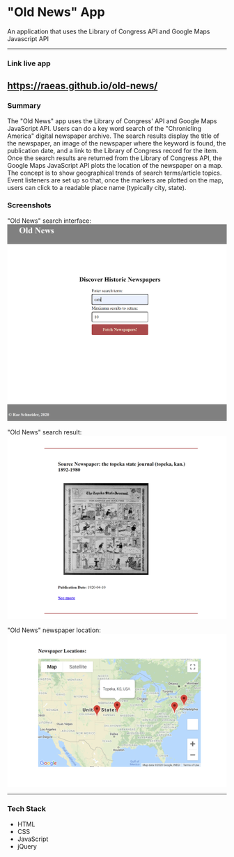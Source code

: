 # "Old News" App
An application that uses the Library of Congress API and Google Maps Javascript API

-----
### Link live app

<a href= "https://raeas.github.io/old-news/" >https://raeas.github.io/old-news/</a>
-----

### Summary
The "Old News" app uses the Library of Congress' API and Google Maps JavaScript API. Users can do a key word search of the "Chronicling America" digital newspaper archive. The search results display the title of the newspaper, an image of the newspaper where the keyword is found, the publication date, and a link to the Library of Congress record for the item. Once the search results are returned from the Library of Congress API, the Google Maps JavaScript API plots the location of the newspaper on a map. The concept is to show geographical trends of search terms/article topics. Event listeners are set up so that, once the markers are plotted on the map, users can click to a readable place name (typically city, state).


### Screenshots

"Old News" search interface:
!["Old News" search interface](/screenshots/image-1.PNG "'Old News' search interface")

"Old News" search result:
!["Old News" search result](/screenshots/image-2.PNG "'Old News' search result")

"Old News" newspaper location:
!["Old News" newspaper location](/screenshots/image-3.PNG "'Old News' newspaper location")

-----
### Tech Stack
- HTML
- CSS
- JavaScript
- jQuery 


